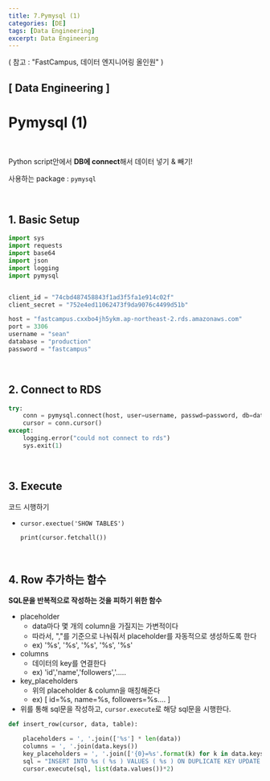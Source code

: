 ```yaml
---
title: 7.Pymysql (1)
categories: [DE]
tags: [Data Engineering]
excerpt: Data Engineering
---
```


( 참고 : "FastCampus, 데이터 엔지니어링 올인원" )

## [ Data Engineering ]

# Pymysql (1)

<br>

Python script안에서 **DB에 connect**해서 데이터 넣기 & 빼기!

사용하는 package : `pymysql`

<br>

## 1. Basic Setup

```python
import sys
import requests
import base64
import json
import logging
import pymysql


client_id = "74cbd487458843f1ad3f5fa1e914c02f"
client_secret = "752e4ed11062473f9da9076c4499d51b"

host = "fastcampus.cxxbo4jh5ykm.ap-northeast-2.rds.amazonaws.com"
port = 3306
username = "sean"
database = "production"
password = "fastcampus"
```

<br>

## 2. Connect to RDS

```python
try:
    conn = pymysql.connect(host, user=username, passwd=password, db=database, port=port, use_unicode=True, charset='utf8')
    cursor = conn.cursor()
except:
    logging.error("could not connect to rds")
    sys.exit(1)
```

<br>

## 3. Execute

코드 시행하기

- `cursor.exectue('SHOW TABLES')`

  `print(cursor.fetchall())`

<br>

## 4. Row 추가하는 함수

**SQL문을 반복적으로 작성하는 것을 피하기 위한 함수**

- placeholder
  - data마다 몇 개의 column을 가질지는 가변적이다
  - 따라서, ","를 기준으로 나눠줘서 placeholder를 자동적으로 생성하도록 한다
  - ex) '%s', '%s', '%s', '%s', '%s'
- columns
  - 데이터의 key를 연결한다
  - ex) 'id','name','followers','.....
- key_placeholders
  - 위의 placeholder & column을 매칭해준다
  - ex) [ id=%s, name=%s, followers=%s.... ]
- 위를 통해 sql문을 작성하고, `cursor.execute`로 해당 sql문을 시행한다.

```python
def insert_row(cursor, data, table):

    placeholders = ', '.join(['%s'] * len(data))
    columns = ', '.join(data.keys())
    key_placeholders = ', '.join(['{0}=%s'.format(k) for k in data.keys()])
    sql = "INSERT INTO %s ( %s ) VALUES ( %s ) ON DUPLICATE KEY UPDATE %s" % (table, columns, placeholders, key_placeholders)
    cursor.execute(sql, list(data.values())*2)
```

